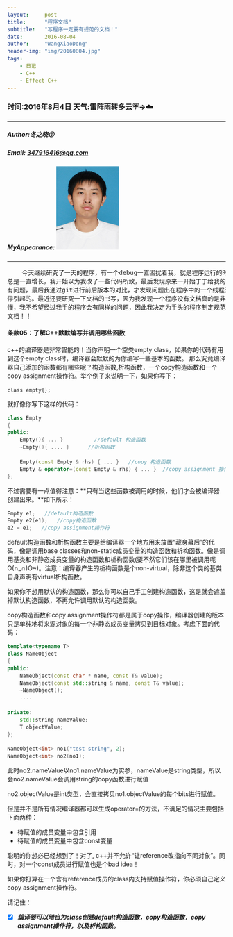 ```yaml
---
layout:     post
title:      "程序文档"
subtitle:   "写程序一定要有规范的文档！"
date:       2016-08-04
author:     "WangXiaoDong"
header-img: "img/20160804.jpg"
tags:
    - 日记
    - C++
    - Effect C++
---
```


### 时间:2016年8月4日 天气:雷阵雨转多云:umbrella:->:cloud:
-----
#####   Author:冬之晓:dizzy_face:
#####   Email: 347916416@qq.com
#####   MyAppearance: ![MyAppearance](https://github.com/Dongzhixiao/PictureCache/raw/master/MyPicture.JPG "我的头像")
----------

<pre>
    今天继续研究了一天的程序，有一个debug一直困扰着我，就是程序运行的时候内存
总是一直增长，我开始以为我改了一些代码所致，最后发现原来一开始丁丁给我的代码就
有问题，最后我通过git进行前后版本的对比，才发现问题出在程序中的一个线程没有暂
停引起的。最近还要研究一下文档的书写，因为我发现一个程序没有文档真的是非常难看
懂，我不希望经过我手的程序会有同样的问题，因此我决定为手头的程序制定规范和说明
文档！！
</pre>

#### 条款05：了解C++默默编写并调用哪些函数

c++的编译器是非常智能的！当你声明一个空类empty class，如果你的代码有用到这个empty class时，编译器会默默的为你编写一些基本的函数。
那么究竟编译器自己添加的函数都有哪些呢？构造函数,析构函数，一个copy构造函数和一个copy assignment操作符。举个例子来说明一下，如果你写下：

`class empty{};`

就好像你写下这样的代码：

```C++
class Empty
{
public:
	Empty(){ ... }          //default 构造函数
	~Empty(){ .... }      //析构函数

	Empty(const Empty & rhs) { ... }   //copy 构造函数
	Empty & operator=(const Empty & rhs) { ... }  //copy assignment 操作符
};
```

不过需要有一点值得注意：**只有当这些函数被调用的时候，他们才会被编译器创建出来。**如下所示：

```C++
Empty e1;   //default构造函数
Empty e2(e1);   //copy构造函数
e2 = e1;   //copy assignment操作符
```

default构造函数和析构函数主要是给编译器一个地方用来放置“藏身幕后”的代码，像是调用base classes和non-static成员变量的构造函数和析构函数。像是调用基类和非静态成员变量的构造函数和析构函数(要不然它们该在哪里被调用呢O(∩_∩)O~)。注意：编译器产生的析构函数是个non-virtual，除非这个类的基类自身声明有virtual析构函数。 

如果你不想用默认的构造函数，那么你可以自己手工创建构造函数，这是就会遮盖掉默认构造函数，不再允许调用默认的构造函数。

copy构造函数和copy assignment操作符都是属于copy操作，编译器创建的版本只是单纯地将来源对象的每一个非静态成员变量拷贝到目标对象。考虑下面的代码：

```C++
template<typename T>
class NameObject
{
public:
	NameObject(const char * name, const T& value);
	NameObject(const std::string & name, const T& value);
	~NameObject();
	....

private:
	std::string nameValue;
	T objectValue;
};

NameObject<int> no1("test string", 2);
NameObject<int> no2(no1);
```

此时no2.nameValue以no1.nameValue为实参，nameValue是string类型，所以会no2.nameValue会调用string的copy函数进行赋值

no2.objectValue是int类型，会直接拷贝no1.objectValue的每个bits进行赋值。

但是并不是所有情况编译器都可以生成operator=的方法，不满足的情况主要包括下面两种：

- 待赋值的成员变量中包含引用
- 待赋值的成员变量中包含const变量

聪明的你想必已经想到了！对了, c++并不允许“让reference改指向不同对象”。同时，对一个const成员进行赋值也是个bad idea！ 

如果你打算在一个含有reference成员的class内支持赋值操作符，你必须自己定义copy assignment操作符。

请记住：

- [x] ***编译器可以暗自为class创建default构造函数，copy构造函数，copy assignment操作符，以及析构函数。***

